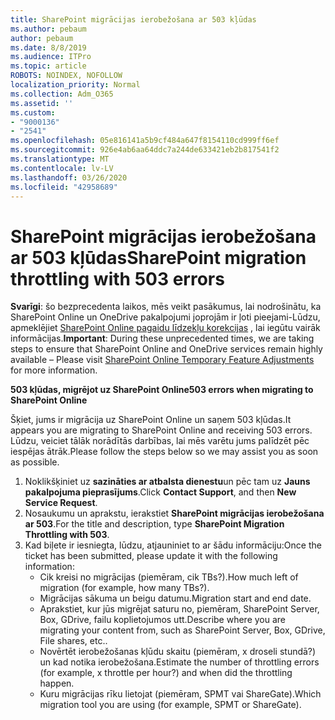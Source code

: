 ```yaml
---
title: SharePoint migrācijas ierobežošana ar 503 kļūdas
ms.author: pebaum
author: pebaum
ms.date: 8/8/2019
ms.audience: ITPro
ms.topic: article
ROBOTS: NOINDEX, NOFOLLOW
localization_priority: Normal
ms.collection: Adm_O365
ms.assetid: ''
ms.custom:
- "9000136"
- "2541"
ms.openlocfilehash: 05e816141a5b9cf484a647f8154110cd999ff6ef
ms.sourcegitcommit: 926e4ab6aa64ddc7a244de633421eb2b817541f2
ms.translationtype: MT
ms.contentlocale: lv-LV
ms.lasthandoff: 03/26/2020
ms.locfileid: "42958689"
---
```

# <a name="sharepoint-migration-throttling-with-503-errors"></a><span data-ttu-id="f6218-102">SharePoint migrācijas ierobežošana ar 503 kļūdas</span><span class="sxs-lookup"><span data-stu-id="f6218-102">SharePoint migration throttling with 503 errors</span></span>

<span data-ttu-id="f6218-103">**Svarīgi**: šo bezprecedenta laikos, mēs veikt pasākumus, lai nodrošinātu, ka SharePoint Online un OneDrive pakalpojumi joprojām ir ļoti pieejami-Lūdzu, apmeklējiet [SharePoint Online pagaidu līdzekļu korekcijas](https://aka.ms/ODSPAdjustments) , lai iegūtu vairāk informācijas.</span><span class="sxs-lookup"><span data-stu-id="f6218-103">**Important**: During these unprecedented times, we are taking steps to ensure that SharePoint Online and OneDrive services remain highly available – Please visit [SharePoint Online Temporary Feature Adjustments](https://aka.ms/ODSPAdjustments) for more information.</span></span>

<span data-ttu-id="f6218-104">**503 kļūdas, migrējot uz SharePoint Online**</span><span class="sxs-lookup"><span data-stu-id="f6218-104">**503 errors when migrating to SharePoint Online**</span></span>

<span data-ttu-id="f6218-105">Šķiet, jums ir migrācija uz SharePoint Online un saņem 503 kļūdas.</span><span class="sxs-lookup"><span data-stu-id="f6218-105">It appears you are migrating to SharePoint Online and receiving 503 errors.</span></span> <span data-ttu-id="f6218-106">Lūdzu, veiciet tālāk norādītās darbības, lai mēs varētu jums palīdzēt pēc iespējas ātrāk.</span><span class="sxs-lookup"><span data-stu-id="f6218-106">Please follow the steps below so we may assist you as soon as possible.</span></span> 

1. <span data-ttu-id="f6218-107">Noklikšķiniet uz **sazināties ar atbalsta dienestu**un pēc tam uz **Jauns pakalpojuma pieprasījums**.</span><span class="sxs-lookup"><span data-stu-id="f6218-107">Click **Contact Support**, and then **New Service Request**.</span></span>
2. <span data-ttu-id="f6218-108">Nosaukumu un aprakstu, ierakstiet **SharePoint migrācijas ierobežošana ar 503**.</span><span class="sxs-lookup"><span data-stu-id="f6218-108">For the title and description, type **SharePoint Migration Throttling with 503**.</span></span>
3. <span data-ttu-id="f6218-109">Kad biļete ir iesniegta, lūdzu, atjauniniet to ar šādu informāciju:</span><span class="sxs-lookup"><span data-stu-id="f6218-109">Once the ticket has been submitted, please update it with the following information:</span></span>
    - <span data-ttu-id="f6218-110">Cik kreisi no migrācijas (piemēram, cik TBs?).</span><span class="sxs-lookup"><span data-stu-id="f6218-110">How much left of migration (for example, how many TBs?).</span></span>
    - <span data-ttu-id="f6218-111">Migrācijas sākuma un beigu datumu.</span><span class="sxs-lookup"><span data-stu-id="f6218-111">Migration start and end date.</span></span>
    - <span data-ttu-id="f6218-112">Aprakstiet, kur jūs migrējat saturu no, piemēram, SharePoint Server, Box, GDrive, failu koplietojumos utt.</span><span class="sxs-lookup"><span data-stu-id="f6218-112">Describe where you are migrating your content from, such as SharePoint Server, Box, GDrive, File shares, etc..</span></span>
    - <span data-ttu-id="f6218-113">Novērtēt ierobežošanas kļūdu skaitu (piemēram, x droseli stundā?) un kad notika ierobežošana.</span><span class="sxs-lookup"><span data-stu-id="f6218-113">Estimate the number of throttling errors (for example, x throttle per hour?) and when did the throttling happen.</span></span>
    - <span data-ttu-id="f6218-114">Kuru migrācijas rīku lietojat (piemēram, SPMT vai ShareGate).</span><span class="sxs-lookup"><span data-stu-id="f6218-114">Which migration tool you are using (for example, SPMT or ShareGate).</span></span>



